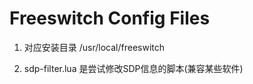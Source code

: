# Freeswitch Config Files

1. 对应安装目录 /usr/local/freeswitch

2. sdp-filter.lua 是尝试修改SDP信息的脚本(兼容某些软件)

